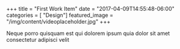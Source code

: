 +++
title = "First Work Item"
date = "2017-04-09T14:55:48-06:00"
categories = [ "Design"]
featured_image = "/img/content/videoplaceholder.jpg"
+++

Neque porro quisquam est qui dolorem
ipsum quia dolor sit amet consectetur
adipisci velit